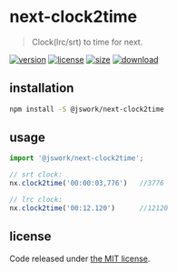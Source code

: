 # next-clock2time
> Clock(lrc/srt) to time for next.

[![version][version-image]][version-url]
[![license][license-image]][license-url]
[![size][size-image]][size-url]
[![download][download-image]][download-url]

## installation
```bash
npm install -S @jswork/next-clock2time
```

## usage
```js
import '@jswork/next-clock2time';

// srt clock:
nx.clock2time('00:00:03,776')   //3776

// lrc clock:
nx.clock2time('00:12.120')      //12120
```

## license
Code released under [the MIT license](https://github.com/afeiship/next-clock2time/blob/master/LICENSE.txt).

[version-image]: https://img.shields.io/npm/v/@jswork/next-clock2time
[version-url]: https://npmjs.org/package/@jswork/next-clock2time

[license-image]: https://img.shields.io/npm/l/@jswork/next-clock2time
[license-url]: https://github.com/afeiship/next-clock2time/blob/master/LICENSE.txt

[size-image]: https://img.shields.io/bundlephobia/minzip/@jswork/next-clock2time
[size-url]: https://github.com/afeiship/next-clock2time/blob/master/dist/next-clock2time.min.js

[download-image]: https://img.shields.io/npm/dm/@jswork/next-clock2time
[download-url]: https://www.npmjs.com/package/@jswork/next-clock2time

